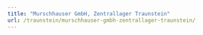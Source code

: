 ```yaml
---
title: "Murschhauser GmbH, Zentrallager Traunstein"
url: /traunstein/murschhauser-gmbh-zentrallager-traunstein/
---
```

